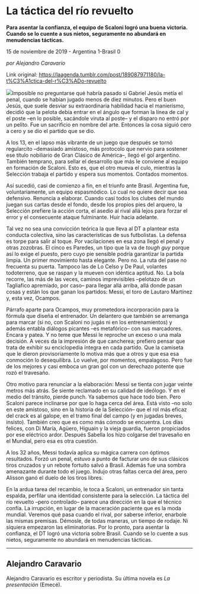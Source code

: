 # La táctica del río revuelto

**Para asentar la confianza, el equipo de Scaloni logró una buena victoria. Cuando se lo cuente a sus nietos, seguramente no abundará en menudencias tácticas.**

15 de noviembre de 2019 - Argentina 1-Brasil 0

_por Alejandro Caravario_

Link original: https://laagenda.tumblr.com/post/189087971180/la-t%C3%A1ctica-del-r%C3%ADo-revuelto

![](https://64.media.tumblr.com/a00f3298b2fb472d898bf3fa1a1c40c1/a25ca1d1fa505622-83/s500x750/4540877ee547f52edb4da0d72e23319a3b27d7de.jpg)Imposible no preguntarse qué habría pasado si Gabriel Jesús metía el penal, cuando se habían jugado menos de diez minutos. Pero el buen Jesús, que suele desviar su extraordinaria habilidad hacia el manierismo, decidió que la pelota debía entrar en el ángulo que forman la línea de cal y el poste –en lo posible, sacándole viruta al poste– y el disparo no entró por un pelito. Fue un sacrificio en nombre del arte. Entonces la cosa siguió cero a cero y se dio el partido que se dio.

A los 13, en el lapso más vibrante de un juego que después se tornó regularcito –demasiado amistoso, más protocolo que nervio para sostener ese título nobiliario de Gran Clásico de América–, llegó el gol argentino. También temprano, para sellar el desarrollo que más le conviene al equipo en formación de Scaloni. Esto es, que el otro mueva el culo, mientras la Selección trabaja el partido y espera sus momentos. Contados momentos. 

Así sucedió, casi de comienzo a fin, en el triunfo ante Brasil. Argentina fue, voluntariamente, un equipo espasmódico. Lo cual no quiere decir que sea defensivo. Renuncia a elaborar. Cuando casi todos los clubes del mundo juegan sus cartas desde el fondo, desde los propios pies del arquero, la Selección prefiere la acción corta, el asedio al rival allá lejos para forzar el error y el consecuente ataque fulminante. Huir hacia adelante. 

Tal vez no sea una convicción teórica la que lleva al DT a plantear esta conducta colectiva, sino las características de sus futbolistas. La defensa es torpe para salir al toque. Por vacilaciones en esa zona llegó el penal y otras zozobras. El cinco es Paredes, un tipo que la va de *tough guy* porque así lo exige el puesto, pero cuyo pie sensible podría garantizar la partida limpia. Un primer movimiento hasta elegante. Pero no. La ruta del pase no frecuenta su puerta. Tampoco las de Lo Celso y De Paul, volantes todoterreno, que se raspan y la mueven con idéntica aptitud. No. La bola recorre, las más de las veces, caminos imprevisibles –pelotazo de un Tagliafico apremiado, por caso– para llegar allá arriba, allá donde pasan cosas y están los que ganan los partidos: Messi, el toro de Lautaro Martínez y, esta vez, Ocampos. 




Párrafo aparte para Ocampos, muy prometedora incorporación para la fórmula que diseña el entrenador. Un delantero que también se arremanga para marcar (si no, con Scaloni no jugás ni en los entrenamientos) y además entabla diálogos picantes –es metafórico– con sus marcadores. Encara y patea. Y no teme que Messi le reproche un exceso o una mala decisión. A veces da la impresión de que cancherea; prefiero pensar que trata de exhibir su enciclopedia íntegra en cada partido. Que la camiseta que le dieron provisoriamente lo motiva más que a otros y que esa esa conmoción lo desequilibra. Lo vuelve, por momentos, empalagoso. Pero fue de los mejores y casi emboca un gran gol con un derechazo potente que rozó el travesaño.

Otro motivo para renunciar a la elaboración: Messi se tienta con jugar veinte metros más atrás. Se siente reclamado en su calidad de ideólogo. Y en el medio del tránsito, pierde punch. Ya sabemos que hace todo bien. Pero Scaloni parece inclinarse por que lo haga cerca del área. Está visto –no solo en este amistoso, sino en la historia de la Selección– que el rol más eficaz del crack es al galope, en el tramo final del campo (y en jugadas breves, insisto). También creo que es como más cómodo se encuentra. Los días felices, con Di María, Agüero, Higuaín y la vieja guardia, fueron propiciados por ese eléctrico ardor. Después Sabella los hizo colgarse del travesaño en el Mundial, pero esa es otra cuestión.  

A los 32 años, Messi todavía aplica su mágica carrera con óptimos resultados. Forzó un penal, estuvo a punto de facturar uno de sus clásicos tiros cruzados y un rebote fortuito salvó a Brasil. Además fue una sombra amenazante durante todo el juego. Indujo otras faltas cerca del área, pero Alisson ganó el duelo de los tiros libres. 

En la ardua tarea del recambio, le toca a Scaloni, un entrenador sin tanta espalda, perfilar una identidad consistente para la selección. La táctica del río revuelto –pero controlado– parece una dirección en la que el técnico confía. La irrupción, en lugar de la maceración paciente que es la moda mundial. Veremos qué pasa cuando el rival, por saberse inferior, enarbole las mismas premisas. Démosle, de todas maneras, un tiempo de rodaje. Ni siquiera empezaron las eliminatorias. Por lo pronto, para asentar la confianza, el DT logró una victoria sobre Brasil. Cuando se lo cuente a sus nietos, seguramente no abundará en menudencias tácticas. 



---

Alejandro Caravario
-------------------

 Alejandro Caravario es escritor y periodista. Su última novela es *La presentación* (Emecé).

